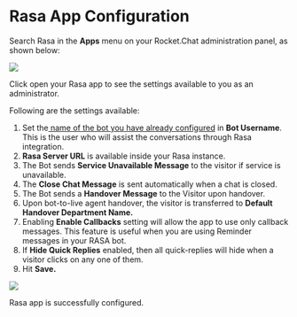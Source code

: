 # Rasa App Configuration

Search Rasa in the **Apps** menu on your Rocket.Chat administration panel, as shown below:

![](../../../../../.gitbook/assets/image%20%28461%29%20%281%29.png)

Click open your Rasa app to see the settings available to you as an administrator.

Following are the settings available:

1. Set the[ name of the bot you have already configured](https://docs.rocket.chat/guides/apps-guides/omnichannel-apps/dialogflow-app/dialogflow-app-configuration/bot-user-configuration) in **Bot Username**. This is the user who will assist the conversations through Rasa integration. 
2. **Rasa Server URL** is available inside your Rasa instance. 
3. The Bot sends **Service Unavailable Message** to the visitor if service is unavailable.
4. The **Close Chat Message** is sent automatically when a chat is closed.
5. The Bot sends a **Handover Message** to the Visitor upon handover.
6. Upon bot-to-live agent handover, the visitor is transferred to **Default Handover Department Name.**
7. Enabling **Enable Callbacks** setting will allow the app to use only callback messages. This feature is useful when you are using Reminder messages in your RASA bot.
8. If **Hide Quick Replies** enabled, then all quick-replies will hide when a visitor clicks on any one of them. 
9. Hit **Save.**

![](../../../../../.gitbook/assets/image%20%28463%29.png)

Rasa app is successfully configured.

